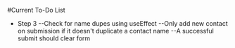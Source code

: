 #Current To-Do List

- Step 3
  --Check for name dupes using useEffect
  --Only add new contact on submission if it doesn't duplicate a contact name
  --A successful submit should clear form
